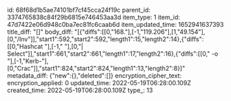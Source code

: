 id: 68f68d1b5ae74101bf7cf45cca24f19c
parent_id: 3374765838c84f29b6815e746453aa3d
item_type: 1
item_id: 47d7422e06d948c0ba7ec81fc6caab6d
item_updated_time: 1652941637393
title_diff: "[]"
body_diff: "[{\"diffs\":[[0,\"168.\"],[-1,\"119.206\"],[1,\"49.154\"],[0,\"/Inv\"]],\"start1\":592,\"start2\":592,\"length1\":15,\"length2\":14},{\"diffs\":[[0,\"Hashcat \"],[-1,\" \"],[0,\"| Select\"]],\"start1\":661,\"start2\":661,\"length1\":17,\"length2\":16},{\"diffs\":[[0,\" -o \"],[-1,\"Kerb-\"],[0,\"Crac\"]],\"start1\":824,\"start2\":824,\"length1\":13,\"length2\":8}]"
metadata_diff: {"new":{},"deleted":[]}
encryption_cipher_text: 
encryption_applied: 0
updated_time: 2022-05-19T06:28:00.109Z
created_time: 2022-05-19T06:28:00.109Z
type_: 13